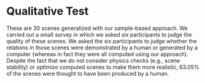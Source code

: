 # Qualitative Test
These are 30 scenes generalized with our sample-based approach. We carried out a small survey in which we asked six participants to judge the quality of these scenes.
We asked the six participants to judge whether the relations in those scenes were demonstrated by a human or generated by a computer (whereas in fact they were
all computed using our approach). Despite the fact that we do not consider physics checks (e.g., scene stability) or optimize computed scenes to make them more realistic, 63.05% of the
scenes were thought to have been produced by a human.
